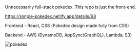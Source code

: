 Unnecessarily full-stack pokedex. This repo is just the front-end.

https://simple-pokedex.netlify.app/details/98

Frontend - React, CSS (Pokedex design made fully from CSS)

Backend - AWS (DynamoDB, AppSync(GraphQL), Lambda, S3)

![pokedex](https://user-images.githubusercontent.com/43520453/143429098-7d931c56-00ac-45f7-8f3d-52e13a39b97b.gif)
